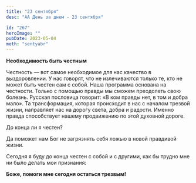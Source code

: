 ```yaml
---
title: "23 сентября"
desc: "АА День за днем - 23 сентября"

id: "267"
heroImage: ""
pubDate: 2023-05-04
moth: "sentyabr"
---
```


**Необходимость быть честным**

Честность — вот самое необходимое для нас качество в выздоровлении. У нас
говорят, что не излечиваются только те, кто не может быть честен сам с собой.
Наша программа основана на честности. Только с помощью правды мы сможем
преодолеть свою болезнь. Русская пословица говорит: «В ком правды нет, в том и
добра мало». Та трансформация, которая происходит в нас с началом трезвой
жизни, направляет нас на дорогу света, добра и радости. Именно правда
способствует нашему продвижению по этой духовной дороге.

До конца ли я честен?

Да поможет нам Бог не загрязнять себя ложью в новой правдивой жизни.

Сегодня я буду до конца честен с собой и с другими, как бы трудно мне ни было
делать мои признания:

**Боже, помоги мне сегодня остаться трезвым!**
